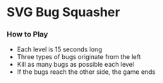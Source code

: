 ﻿# SVG Bug Squasher

<h3>How to Play</h3>
<ul>
    <li>Each level is 15 seconds long</li>
    <li>Three types of bugs originate from the left</li>
    <li>Kill as many bugs as possible each level</li>
    <li>If the bugs reach the other side, the game ends</li>
</ul>



